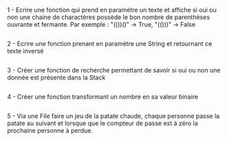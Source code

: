 
1 - Ecrire une fonction qui prend en paramètre un texte et affiche si oui ou non une chaine de charactères possède le bon nombre de parenthèses ouvrante et fermante.
Par exemple : "(())()" -> True, "(()))" -> False

```

```

2 - Ecrire une fonction prenant en paramètre une String et retournant ce texte inversé 
```

```

3 - Créer une fonction de recherche permettant de savoir si oui ou non une donnée est présente dans la Stack
```

```

4 - Créer une fonction transformant un nombre en sa valeur binaire
```

```
5 - Via une File faire un jeu de la patate chaude, chaque personne passe la patate au suivant et lorsque que le compteur de passe est à zéro la prochaine personne à perdue.
